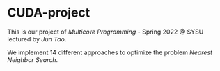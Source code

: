 # CUDA-project
This is our project of *Multicore Programming* - Spring 2022 @ SYSU lectured by *Jun Tao*.

We implement 14 different approaches to optimize the problem *Nearest Neighbor Search*.
